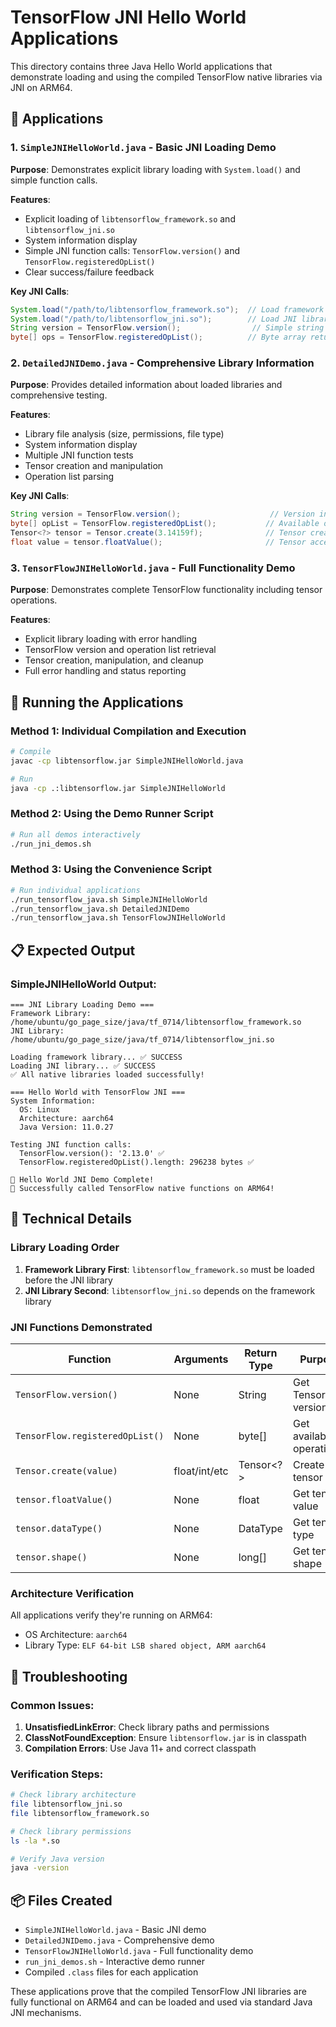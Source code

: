 # TensorFlow JNI Hello World Applications

This directory contains three Java Hello World applications that demonstrate loading and using the compiled TensorFlow native libraries via JNI on ARM64.

## 📁 Applications

### 1. `SimpleJNIHelloWorld.java` - Basic JNI Loading Demo
**Purpose**: Demonstrates explicit library loading with `System.load()` and simple function calls.

**Features**:
- Explicit loading of `libtensorflow_framework.so` and `libtensorflow_jni.so`
- System information display
- Simple JNI function calls: `TensorFlow.version()` and `TensorFlow.registeredOpList()`
- Clear success/failure feedback

**Key JNI Calls**:
```java
System.load("/path/to/libtensorflow_framework.so");  // Load framework first
System.load("/path/to/libtensorflow_jni.so");        // Load JNI library
String version = TensorFlow.version();                // Simple string return
byte[] ops = TensorFlow.registeredOpList();          // Byte array return
```

### 2. `DetailedJNIDemo.java` - Comprehensive Library Information
**Purpose**: Provides detailed information about loaded libraries and comprehensive testing.

**Features**:
- Library file analysis (size, permissions, file type)
- System information display
- Multiple JNI function tests
- Tensor creation and manipulation
- Operation list parsing

**Key JNI Calls**:
```java
String version = TensorFlow.version();                    // Version info
byte[] opList = TensorFlow.registeredOpList();           // Available operations
Tensor<?> tensor = Tensor.create(3.14159f);              // Tensor creation
float value = tensor.floatValue();                       // Tensor access
```

### 3. `TensorFlowJNIHelloWorld.java` - Full Functionality Demo
**Purpose**: Demonstrates complete TensorFlow functionality including tensor operations.

**Features**:
- Explicit library loading with error handling
- TensorFlow version and operation list retrieval
- Tensor creation, manipulation, and cleanup
- Full error handling and status reporting

## 🚀 Running the Applications

### Method 1: Individual Compilation and Execution
```bash
# Compile
javac -cp libtensorflow.jar SimpleJNIHelloWorld.java

# Run
java -cp .:libtensorflow.jar SimpleJNIHelloWorld
```

### Method 2: Using the Demo Runner Script
```bash
# Run all demos interactively
./run_jni_demos.sh
```

### Method 3: Using the Convenience Script
```bash
# Run individual applications
./run_tensorflow_java.sh SimpleJNIHelloWorld
./run_tensorflow_java.sh DetailedJNIDemo
./run_tensorflow_java.sh TensorFlowJNIHelloWorld
```

## 📋 Expected Output

### SimpleJNIHelloWorld Output:
```
=== JNI Library Loading Demo ===
Framework Library: /home/ubuntu/go_page_size/java/tf_0714/libtensorflow_framework.so
JNI Library: /home/ubuntu/go_page_size/java/tf_0714/libtensorflow_jni.so

Loading framework library... ✅ SUCCESS
Loading JNI library... ✅ SUCCESS
✅ All native libraries loaded successfully!

=== Hello World with TensorFlow JNI ===
System Information:
  OS: Linux
  Architecture: aarch64
  Java Version: 11.0.27

Testing JNI function calls:
  TensorFlow.version(): '2.13.0' ✅
  TensorFlow.registeredOpList().length: 296238 bytes ✅

🎉 Hello World JNI Demo Complete!
🎉 Successfully called TensorFlow native functions on ARM64!
```

## 🔧 Technical Details

### Library Loading Order
1. **Framework Library First**: `libtensorflow_framework.so` must be loaded before the JNI library
2. **JNI Library Second**: `libtensorflow_jni.so` depends on the framework library

### JNI Functions Demonstrated
| Function | Arguments | Return Type | Purpose |
|----------|-----------|-------------|---------|
| `TensorFlow.version()` | None | String | Get TensorFlow version |
| `TensorFlow.registeredOpList()` | None | byte[] | Get available operations |
| `Tensor.create(value)` | float/int/etc | Tensor<?> | Create tensor |
| `tensor.floatValue()` | None | float | Get tensor value |
| `tensor.dataType()` | None | DataType | Get tensor type |
| `tensor.shape()` | None | long[] | Get tensor shape |

### Architecture Verification
All applications verify they're running on ARM64:
- OS Architecture: `aarch64`
- Library Type: `ELF 64-bit LSB shared object, ARM aarch64`

## 🐛 Troubleshooting

### Common Issues:
1. **UnsatisfiedLinkError**: Check library paths and permissions
2. **ClassNotFoundException**: Ensure `libtensorflow.jar` is in classpath
3. **Compilation Errors**: Use Java 11+ and correct classpath

### Verification Steps:
```bash
# Check library architecture
file libtensorflow_jni.so
file libtensorflow_framework.so

# Check library permissions
ls -la *.so

# Verify Java version
java -version
```

## 📦 Files Created
- `SimpleJNIHelloWorld.java` - Basic JNI demo
- `DetailedJNIDemo.java` - Comprehensive demo  
- `TensorFlowJNIHelloWorld.java` - Full functionality demo
- `run_jni_demos.sh` - Interactive demo runner
- Compiled `.class` files for each application

These applications prove that the compiled TensorFlow JNI libraries are fully functional on ARM64 and can be loaded and used via standard Java JNI mechanisms.
